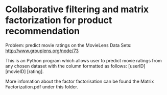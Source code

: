 # Collaborative filtering and matrix factorization for product recommendation 

Problem: predict movie ratings on the MovieLens Data Sets: http://www.grouplens.org/node/73

This is an Python program which allows user to predict movie ratings from any chosen dataset with the column formatted as follows: [userID] [movieID] [rating]. 

More infomation about the factor factorisation can be found the Matrix Factorization.pdf under this folder.
